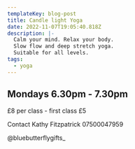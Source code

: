 ```yaml
---
templateKey: blog-post
title: Candle light Yoga
date: 2022-11-07T19:05:40.818Z
description: |-
  Calm your mind. Relax your body. 
  Slow flow and deep stretch yoga.
  Suitable for all levels.
tags:
  - yoga
---
```

## Mondays 6.30pm - 7.30pm

£8 per class - first class £5

Contact Kathy Fitzpatrick 07500047959

@bluebutterflygifts_
